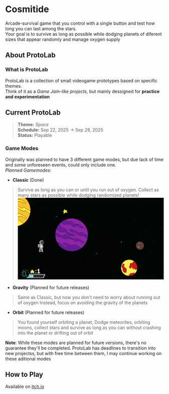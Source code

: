 # Cosmitide
Arcade-survival game that you control with a single button and test how long you can last among the stars.  
Your goal is to survive as long as possible while dodging planets of diferent sizes that appear randomly and manage oxygen supply

## About ProtoLab
### What is ProtoLab
ProtoLab is a collection of small videogame prototypes based on specific themes.  
Think of it as a _Game Jam-like projects_, but mainly dessigned for **practice and experimentation**

## Current ProtoLab
> **Theme:** _Space_  
> **Schedule:** Sep 22, 2025 -> Sep 28, 2025  
> **Status:** Playable

### Game Modes
Originally was planned to have 3 different game modes, but due lack of time and some unforeseen events, could only include one.   
_Planned Gamemodes:_
- **Classic** (Done)  
> Survive as long as you can or until you run out of oxygen. Collect as many stars as possible while dodging randomized planets!  
![ClasicImage.](./img/ClasicImage.PNG)
- **Gravity** (Planned for future releases)
> Same as Classic, but now you don't need to worry about running out of oxygen Instead, focus on avoiding the gravity of the planets  
- **Orbit** (Planned for future releases)
> You found yourself orbiting a planet, Dodge meteorites, orbiting moons, collect stars and survive as long as you can without crashing into the planet or drifting out of orbit  

**Note**: While these modes are planned for future versions, there's no guarantee they'll be completed. ProtoLab has deadlines to transition into new projectss, but with free time between them, I may continue working on these aditional modes

## How to Play
Available on [itch.io](https://davender-sparkle.itch.io/cosmotide)